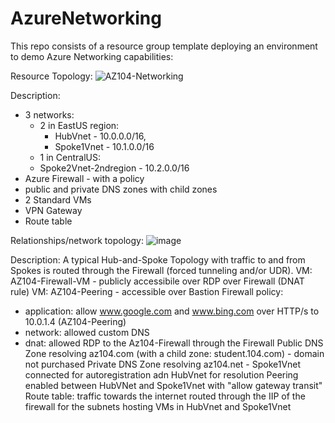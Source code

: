 # AzureNetworking

This repo consists of a resource group template deploying an environment to demo Azure Networking capabilities:

Resource Topology:
![AZ104-Networking](https://github.com/annahengel/AzureNetworking/assets/73529093/c72390c0-cfdf-44b5-a2ce-fbb35e442e9e)

Description:
- 3 networks:
    - 2 in EastUS region:
      - HubVnet - 10.0.0.0/16,
      - Spoke1Vnet - 10.1.0.0/16
    - 1 in CentralUS:
    -   Spoke2Vnet-2ndregion - 10.2.0.0/16
- Azure Firewall - with a policy
- public and private DNS zones with child zones
- 2 Standard VMs
- VPN Gateway
- Route table
  
Relationships/network topology:
![image](https://github.com/annahengel/AzureNetworking/assets/73529093/d8ebf471-ba35-4eb3-9333-ef6435714645)

Description:
A typical Hub-and-Spoke Topology with traffic to and from Spokes is routed through the Firewall (forced tunneling and/or UDR).
VM: AZ104-Firewall-VM - publicly accessibile over RDP over Firewall (DNAT rule)
VM: AZ104-Peering - accessible over Bastion
Firewall policy:
- application: allow www.google.com and www.bing.com over HTTP/s to 10.0.1.4 (AZ104-Peering)
- network: allowed custom DNS
- dnat: allowed RDP to the Az104-Firewall through the Firewall
Public DNS Zone resolving az104.com (with a child zone: student.104.com) - domain not purchased
Private DNS Zone resolving az104.net - Spoke1Vnet connected for autoregistration adn HubVnet for resolution
Peering enabled between HubVNet and Spoke1Vnet with "allow gateway transit"
Route table:
traffic towards the internet routed through the IIP of the firewall for the subnets hosting VMs in HubVnet and Spoke1Vnet





